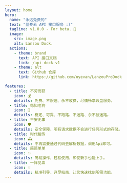 ```yaml
---
layout: home
hero:
  name: "永远免费的"
  text: "蓝奏云 API 接口服务 :)"
  tagline: v1.0.0 - For beta. 🤟
  image:
    src: image.png
    alt: Lanzou Dock.
  actions:
    - theme: brand
      text: API 接口文档
      link: /api-dock-v1
    - theme: alt
      text: Github 仓库
      link: https://github.com/uyevan/LanzouProDock

features:
  - title: 不劳而获
    icon: 💰
    details: 免费、不限速、永不收费，尽情畅享云盘服务。
  - title: 稳如老狗
    icon: 🐶
    details: 稳定、可靠、不跑路、不迷路、永不被迷路。
  - title: 平安无事
    icon: 🛡️
    details: 安全保障，所有请求数据不会进行任何形式的存储。
  - title: 时代相传
    icon: 🕰️
    details: 不再需要通过代码去解析数据，调用Api即可。
  - title: 简简单单
    icon: ✨
    details: 简易操作，轻松使用，即使新手也能上手。
  - title: 一阵见血
    icon: 💡
    details: 精准引导，详尽指南，让您快速找到所需功能。
---
```

